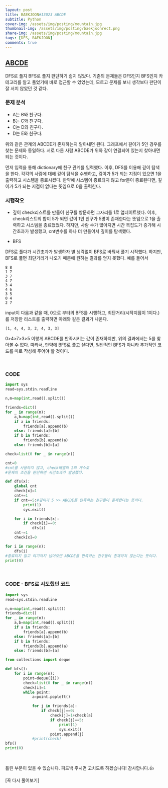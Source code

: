 ```yaml
---
layout: post
title: BAEKJOON#13023 ABCDE
subtitle: Python
cover-img: /assets/img/posting/mountain.jpg
thumbnail-img: /assets/img/posting/baekjoonrect.png
share-img: /assets/img/posting/mountain.jpg
tags: [DFS, BAEKJOON]
comments: true
---
```


## [ABCDE](https://www.acmicpc.net/problem/13023)

DFS로 풀지 BFS로 풀지 판단하기 쉽지 않았다.
기존의 문제들은 DFS인지 BFS인지 카테고리를 알고 풀었기에 바로 접근할 수 있었는데, 모르고 문제를 보니 생각보다 판단이 잘 서지 않았던 것 같다.

### 문제 분석

- A는 B와 친구다.
- B는 C와 친구다.
- C는 D와 친구다.
- D는 E와 친구다.

위와 같은 관계의 ABCDE가 존재하는지 알아내면 된다.
그래프에서 깊이가 5인 경우를 찾는 문제와 동일하다. 서로 다른 사람 ABCDE가 위와 같이 연결되어 있는지 찾아내면 되는 것이다.

먼저 입력을 통해 dictionary에 친구 관계를 입력했다.
이후, DFS를 이용해 깊이 탐색을 한다.
각각의 사람에 대해 깊이 탐색을 수행하고, 깊이가 5가 되는 지점이 있으면 1을 출력하고 시스템을 종료시켰다.
만약에 시스템이 종료되지 않고 for문이 종료된다면, 깊이가 5가 되는 지점이 없다는 뜻임으로 0을 출력한다.

### 시행착오

- 깊이
  check리스트를 만들어 친구를 방문하면 그자리를 1로 업데이트했다.
  이후, check리스트의 합이 5가 되면 값이 1인 친구가 5명이 존재한다는 뜻임으로 1을 출력하고 시스템을 종료했었다.
  하지만, 사람 수가 많아지면 시간 복잡도가 증가해 시간초과가 발생했고, cnt변수를 하나 더 만들어서 깊이를 탐색했다.

- BFS

DFS로 풀다가 시간초과가 발생하자 별 생각없이 BFS로 바꿔서 풀기 시작했다.
하지만, BFS로 풀면 최단거리가 나오기 때문에 원하는 결과를 얻지 못했다.
예를 들어서

```
8 8
1 7
3 7
4 7
3 4
4 6
3 5
0 4
2 7
```

input이 다음과 같을 때, 0으로 부터의 BFS를 시행하고, 최단거리(시작지점이 1이다.)를 저장한 리스트를 출력하면 아래와 같은 결과가 나온다.

```
[1, 4, 4, 3, 2, 4, 3, 3]
```

0>4>7>3>5 이렇게 ABCDE를 만족시키는 값이 존재하지만, 위의 결과에서는 5를 찾아볼 수 없다.
따라서, 만약에 BFS로 풀고 싶다면, 일반적인 BFS가 아니라 추가적인 코드를 따로 작성해 주어야 할 것이다.

<br>

### CODE

```python
import sys
read=sys.stdin.readline

n,m=map(int,read().split())

friends=dict()
for _ in range(m):
    a,b=map(int,read().split())
    if a in friends:
        friends[a].append(b)
    else: friends[a]=[b]
    if b in friends:
        friends[b].append(a)
    else: friends[b]=[a]

check=list(0 for _ in range(n))

cnt=0
#cnt를 사용하지 않고, check배열의 1의 개수로
#문제의 조건을 판단하면 시간초과가 발생했다.

def dfs(x):
    global cnt
    check[x]=1
    cnt+=1
    if cnt==5:#깊이가 5 >> ABCDE를 만족하는 친구들이 존재한다는 뜻이다.
        print(1)
        sys.exit()

    for i in friends[x]:
        if check[i]==0:
            dfs(i)
    cnt-=1
    check[x]=0

for i in range(n):
    dfs(i)
#종료되지 않고 여기까지 넘어오면 ABCDE를 만족하는 친구들이 존재하지 않는다는 뜻이다.
print(0)
```

<br>

### CODE - BFS로 시도했던 코드

```python
import sys
read=sys.stdin.readline

n,m=map(int,read().split())
friends=dict()
for _ in range(m):
    a,b=map(int,read().split())
    if a in friends:
        friends[a].append(b)
    else: friends[a]=[b]
    if b in friends:
        friends[b].append(a)
    else: friends[b]=[a]

from collections import deque

def bfs():
    for i in range(n):
        point=deque([i])
        check=list(0 for _ in range(n))
        check[i]=1
        while point:
            a=point.popleft()

            for j in friends[a]:
                if check[j]==0:
                    check[j]=1+check[a]
                    if check[j]==5:
                        print(1)
                        sys.exit()
                    point.append(j)
            #print(check)
bfs()
print(0)
```

<br>

틀린 부분이 있을 수 있습니다. 피드백 주시면 고치도록 하겠습니다!
감사합니다.👍

[꼭 다시 풀어보기]
<br>
<br>

